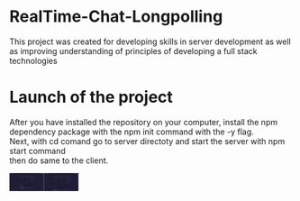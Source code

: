 # RealTime-Chat-Longpolling
This project was created for developing skills in server development as well as improving understanding of principles of developing a full stack technologies
# Launch of the project
After you have installed the repository on your computer, install the npm dependency package with the npm init command with the -y flag.  
Next, with cd comand go to server directoty and start the server with npm start command  
then do same to the client.  

<img src="https://github.com/Sentry11/media/raw/main/chat.png" height="32"/>
